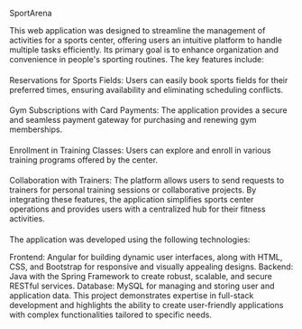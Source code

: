 SportArena

This web application was designed to streamline the management of activities for a sports center, offering users an intuitive platform to handle multiple tasks efficiently. Its primary goal is to enhance organization and convenience in people's sporting routines. The key features include:
####
Reservations for Sports Fields: Users can easily book sports fields for their preferred times, ensuring availability and eliminating scheduling conflicts.
####
Gym Subscriptions with Card Payments: The application provides a secure and seamless payment gateway for purchasing and renewing gym memberships.
####
Enrollment in Training Classes: Users can explore and enroll in various training programs offered by the center.
####
Collaboration with Trainers: The platform allows users to send requests to trainers for personal training sessions or collaborative projects.
By integrating these features, the application simplifies sports center operations and provides users with a centralized hub for their fitness activities.

####
The application was developed using the following technologies:

Frontend: Angular for building dynamic user interfaces, along with HTML, CSS, and Bootstrap for responsive and visually appealing designs.
Backend: Java with the Spring Framework to create robust, scalable, and secure RESTful services.
Database: MySQL for managing and storing user and application data.
This project demonstrates expertise in full-stack development and highlights the ability to create user-friendly applications with complex functionalities tailored to specific needs.
